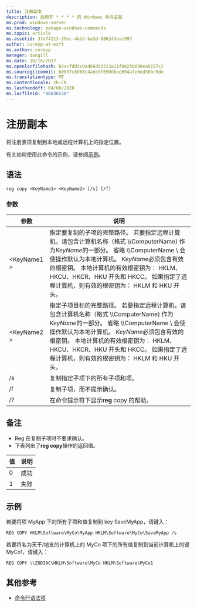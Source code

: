 ```yaml
---
title: 注册副本
description: 适用于 * * * * 的 Windows 命令主题
ms.prod: windows-server
ms.technology: manage-windows-commands
ms.topic: article
ms.assetid: 3fe74213-39ec-4b2d-ba3d-086243eac997
author: coreyp-at-msft
ms.author: coreyp
manager: dongill
ms.date: 10/16/2017
ms.openlocfilehash: b2acfdd3c0ad66d93313a11f8025b690ea0157c2
ms.sourcegitcommit: b00d7c8968c4adc8f699dbee694afe6ed36bc9de
ms.translationtype: MT
ms.contentlocale: zh-CN
ms.lasthandoff: 04/08/2020
ms.locfileid: "80836530"
---
```

# <a name="reg-copy"></a>注册副本



将注册表项复制到本地或远程计算机上的指定位置。

有关如何使用此命令的示例，请参阅[示例](#BKMK_examples)。

## <a name="syntax"></a>语法

```
reg copy <KeyName1> <KeyName2> [/s] [/f]
```

### <a name="parameters"></a>参数

|参数|说明|
|---------|-----------|
|\<KeyName1 >|指定要复制的子项的完整路径。 若要指定远程计算机，请包含计算机名称（格式 \\\\ComputerName\) 作为*KeyName*的一部分。 省略 \\\\ComputerName \ 会使操作默认为本地计算机。 *KeyName*必须包含有效的根密钥。 本地计算机的有效根密钥为： HKLM、HKCU、HKCR、HKU 开头和 HKCC。 如果指定了远程计算机，则有效的根密钥为： HKLM 和 HKU 开头。|
|\<KeyName2 >|指定子项目标的完整路径。 若要指定远程计算机，请包含计算机名称（格式 \\\\ComputerName\) 作为*KeyName*的一部分。 省略 \\\\ComputerName \ 会使操作默认为本地计算机。 *KeyName*必须包含有效的根密钥。 本地计算机的有效根密钥为： HKLM、HKCU、HKCR、HKU 开头和 HKCC。 如果指定了远程计算机，则有效的根密钥为： HKLM 和 HKU 开头。|
|/s|复制指定子项下的所有子项和项。|
|/f|复制子项，而不提示确认。|
|/?|在命令提示符下显示**reg** copy 的帮助。|

## <a name="remarks"></a>备注

-   Reg 在复制子项时不要求确认。
-   下表列出了**reg copy**操作的返回值。

|值|说明|
|-----|-----------|
|0|成功|
|1|失败|

## <a name="examples"></a><a name=BKMK_examples></a>示例

若要将项 MyApp 下的所有子项和值复制到 key SaveMyApp，请键入：
```
REG COPY HKLM\Software\MyCo\MyApp HKLM\Software\MyCo\SaveMyApp /s
```
若要将名为天干/地支的计算机上的 MyCo 项下的所有值复制到当前计算机上的键 MyCo1，请键入：
```
REG COPY \\ZODIAC\HKLM\Software\MyCo HKLM\Software\MyCo1
```

## <a name="additional-references"></a>其他参考

- [命令行语法项](command-line-syntax-key.md)